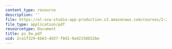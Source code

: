 ```yaml
---
content_type: resource
description: ''
file: https://ol-ocw-studio-app-production.s3.amazonaws.com/courses/2-20-marine-hydrodynamics-13-021-spring-2005/2ca1f3296b63dd37f0d19a42158b52be_ps_9a.pdf
file_type: application/pdf
resourcetype: Document
title: ps_9a.pdf
uid: 2ca1f329-6b63-dd37-f0d1-9a42158b52be
---
```

